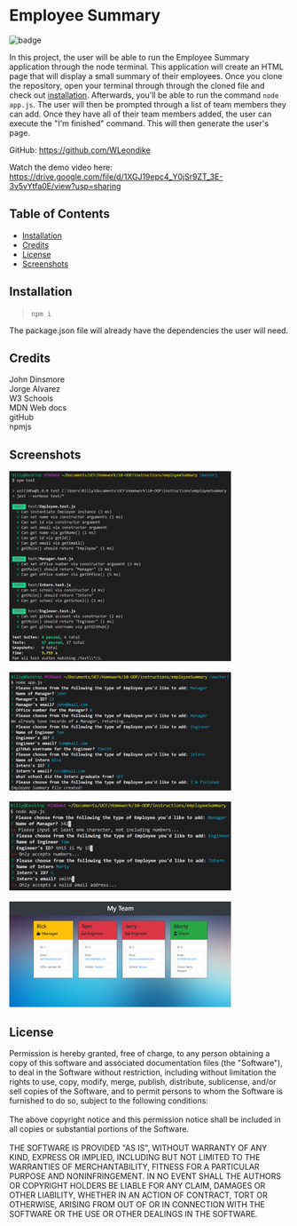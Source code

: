 # Employee Summary

  ![badge](https://img.shields.io/badge/License-MIT-blue)

  In this project, the user will be able to run the Employee Summary application through the node terminal. This application will create an HTML page that will display a small summary of their employees. Once you clone the repository, open your terminal through through the cloned file and check out [installation](#installation). Afterwards, you'll be able to run the command ``` node app.js ```. The user will then be prompted through a list of team members they can add. Once they have all of their team members added, the user can execute the "I'm finished" command. This will then generate the user's page.

  GitHub: https://github.com/WLeondike <br>

  Watch the demo video here: <br>
  https://drive.google.com/file/d/1XGJ19epc4_Y0jSr9ZT_3E-3v5vYtfa0E/view?usp=sharing


  ## Table of Contents

  * [Installation](#installation)
  * [Credits](#credits)
  * [License](#license)
  * [Screenshots](#screenshots)
  

  ## Installation
  
  > ``` npm i ``` 
  
  The package.json file will already have the dependencies the user will need.
  
  
  ## Credits
  
  John Dinsmore <br> Jorge Alvarez <br> W3 Schools <br> MDN Web docs <br> gitHub <br> npmjs
  

  ## Screenshots

  <img src ="./images/testPass.png" width="400"> <br> <br>
  <img src ="./images/inquirerWorking.png" width="400"> <br> <br>
  <img src ="./images/validation.png" width="400"> <br> <br>
  <img src ="./images/output.png" width="400">


  ## License

  Permission is hereby granted, free of charge, to any person obtaining a copy of this software and associated documentation files (the "Software"), to deal in the Software without restriction, including without limitation the rights to use, copy, modify, merge, publish, distribute, sublicense, and/or sell copies of the Software, and to permit persons to whom the Software is furnished to do so, subject to the following conditions: <br> <br> The above copyright notice and this permission notice shall be included in all copies or substantial portions of the Software. <br> <br> THE SOFTWARE IS PROVIDED "AS IS", WITHOUT WARRANTY OF ANY KIND, EXPRESS OR IMPLIED, INCLUDING BUT NOT LIMITED TO THE WARRANTIES OF MERCHANTABILITY, FITNESS FOR A PARTICULAR PURPOSE AND NONINFRINGEMENT. IN NO EVENT SHALL THE AUTHORS OR COPYRIGHT HOLDERS BE LIABLE FOR ANY CLAIM, DAMAGES OR OTHER LIABILITY, WHETHER IN AN ACTION OF CONTRACT, TORT OR OTHERWISE, ARISING FROM OUT OF OR IN CONNECTION WITH THE SOFTWARE OR THE USE OR OTHER DEALINGS IN THE SOFTWARE.
